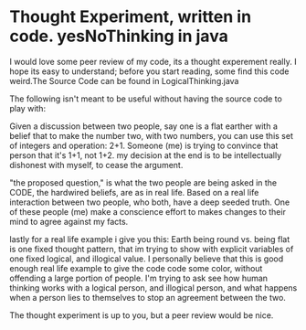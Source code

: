 # Thought Experiment, written in code. yesNoThinking in java
I would love some peer review of my code, its a thought experement really. I hope its easy to understand; before you start reading, some find this code weird.The Source Code can be found in LogicalThinking.java

The following isn't meant to be useful without having the source code to play with:

Given a discussion between two people, say one is a flat earther with a belief that to make the number two, with two numbers, you can use this set of integers and operation: 2+1. Someone (me) is trying to convince that person that it's 1+1, not 1+2. my decision at the end is to be intellectually dishonest with myself, to cease the argument. 

"the proposed question," is what the two people are being asked in the CODE, the hardwired beliefs, are as in real life. Based on a real life interaction between two people, who both, have a deep seeded truth. One of these people (me) make a conscience effort to makes changes to their mind to agree against my facts. 

lastly for a real life example i give you this: Earth being round vs. being flat is one fixed thought pattern, that im trying to show with explicit variables of one fixed logical, and illogical value. I personally believe that this is good enough real life example to give the code code some color, without offending a large portion of people. I'm trying to ask see how human thinking works with a logical person, and illogical person, and what happens when a person lies to themselves to stop an agreement between the two. 

The thought experiment is up to you, but a peer review would be nice.
